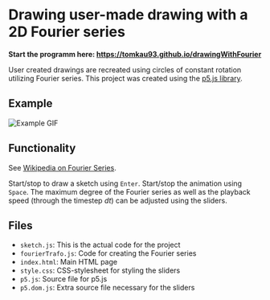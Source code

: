 # Drawing user-made drawing with a 2D Fourier series
**Start the programm here: https://tomkau93.github.io/drawingWithFourier**

User created drawings are recreated using circles of constant rotation utilizing Fourier series.
This project was created using the [p5.js library](https://p5js.org).

## Example
![Example GIF](https://media.giphy.com/media/cO9MHPvp8tlpNEmDHe/giphy.gif)


## Functionality
See [Wikipedia on Fourier Series](https://en.wikipedia.org/wiki/Fourier_series).

Start/stop to draw a sketch using `Enter`. Start/stop the animation using `Space`.
The maximum degree of the Fourier series as well as the playback speed (through the timestep *dt*) can be adjusted using the sliders.


## Files

* `sketch.js`: This is the actual code for the project
* `fourierTrafo.js`: Code for creating the Fourier series
* `index.html`: Main HTML page
* `style.css`: CSS-stylesheet for styling the sliders
* `p5.js`: Source file for p5.js
* `p5.dom.js`: Extra source file necessary for the sliders
